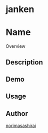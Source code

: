# janken
Name
====

Overview

## Description

## Demo

## Usage

## Author

[norimasashirai](https://github.com/norimasashirai)


